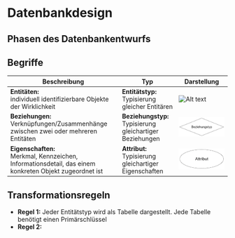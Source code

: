 # Datenbankdesign
## Phasen des Datenbankentwurfs

## Begriffe
|Beschreibung|Typ|Darstellung|
|---|---|---|
|**Entitäten:**<br> individuell identifizierbare Objekte der Wirklichkeit|**Entitätstyp:**<br> Typisierung gleicher Entitären|![Alt text](./img/Entit%C3%A4tstyp.png)|
|**Beziehungen:**<br> Verknüpfungen/Zusammenhänge zwischen zwei oder mehreren Entitäten|**Beziehungstyp:**<br> Typisierung gleichartiger Beziehungen|![Alt text](./img/Beziehungstyp.png)|
|**Eigenschaften:**<br> Merkmal, Kennzeichen, Informationsdetail, das einem konkreten Objekt zugeordnet ist|**Attribut:**<br> Typisierung gleichartiger Eigenschaften|![Alt text](./img/Attribut.png)|
## Transformationsregeln
+ **Regel 1:** Jeder Entitätstyp wird als Tabelle dargestellt. Jede Tabelle benötigt einen Primärschlüssel
+ **Regel 2:** 